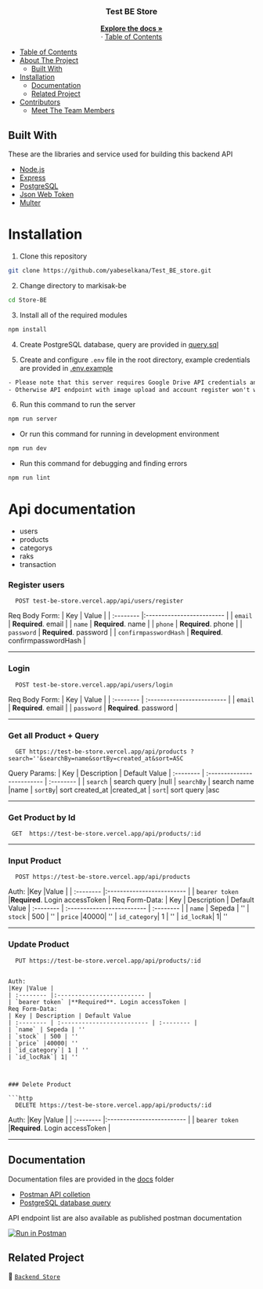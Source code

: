 <br />
<p align="center">

  <h3 align="center">Test BE Store</h3>
  <p align="center">
    <a href="https://github.com/yabeselkana/Test_BE_store.git"><strong>Explore the docs »</strong></a>
    <br />
    ·
    <a href="https://test-be-store.vercel.app/api/products >Api Demo</a>
  </p>
</p>

## Table of Contents

- [Table of Contents](#table-of-contents)
- [About The Project](#about-the-project)
  - [Built With](#built-with)
- [Installation](#installation)
  - [Documentation](#documentation)
  - [Related Project](#related-project)
- [Contributors](#contributors)
  - [Meet The Team Members](#meet-the-team-members)

## Built With

These are the libraries and service used for building this backend API

- [Node.js](https://nodejs.org)
- [Express](https://expressjs.com)
- [PostgreSQL](https://www.postgresql.org)
- [Json Web Token](https://jwt.io)
- [Multer](https://github.com/expressjs/multer)

# Installation

1. Clone this repository

```sh
git clone https://github.com/yabeselkana/Test_BE_store.git
```

2. Change directory to markisak-be

```sh
cd Store-BE
```

3. Install all of the required modules

```sh
npm install
```

4. Create PostgreSQL database, query are provided in [query.sql](./query.sql)

5. Create and configure `.env` file in the root directory, example credentials are provided in [.env.example](./.env.example)

```txt
- Please note that this server requires Google Drive API credentials and Gmail service account
- Otherwise API endpoint with image upload and account register won't work properly
```

6. Run this command to run the server

```sh
npm run server
```

- Or run this command for running in development environment

```sh
npm run dev
```

- Run this command for debugging and finding errors

```sh
npm run lint
```

# Api documentation

- users
- products
- categorys
- raks
- transaction

### Register users

```http
  POST test-be-store.vercel.app/api/users/register
```

Req Body Form:
| Key | Value |
| :-------- |:------------------------- |
| `email` | **Required**. email |
| `name` | **Required**. name |
| `phone` | **Required**. phone |
| `password` | **Required**. password |
| `confirmpasswordHash` | **Required**. confirmpasswordHash |

---

### Login

```http
  POST test-be-store.vercel.app/api/users/login
```

Req Body Form:
| Key | Value |
| :-------- | :------------------------- |
| `email` | **Required**. email |
| `password` | **Required**. password |

---

### Get all Product + Query

```http
  GET https://test-be-store.vercel.app/api/products ?search=''&searchBy=name&sortBy=created_at&sort=ASC
```

Query Params:
| Key | Description | Default Value
| :-------- | :------------------------- | :-------- |
| `search` | search query |null
| `searchBy` | search name |name
| `sortBy`| sort created_at |created_at
| `sort`| sort query |asc

---

### Get Product by Id

```http
 GET  https://test-be-store.vercel.app/api/products/:id
```

---

### Input Product

```http
  POST https://test-be-store.vercel.app/api/products
```

Auth:
|Key |Value |
| :-------- |:------------------------- |
| `bearer token` |**Required**. Login accessToken |
Req Form-Data:
| Key | Description | Default Value
| :-------- | :------------------------- | :-------- |
| `name` | Sepeda | ''
| `stock` | 500 | ''
| `price` |40000| ''
| `id_category`| 1 | ''
| `id_locRak`| 1| ''

---

### Update Product

```http
  PUT https://test-be-store.vercel.app/api/products/:id
```

````

Auth:
|Key |Value |
| :-------- |:------------------------- |
| `bearer token` |**Required**. Login accessToken |
Req Form-Data:
| Key | Description | Default Value
| :-------- | :------------------------- | :-------- |
| `name` | Sepeda | ''
| `stock` | 500 | ''
| `price` |40000| ''
| `id_category`| 1 | ''
| `id_locRak`| 1| ''



### Delete Product

```http
  DELETE https://test-be-store.vercel.app/api/products/:id
````

Auth:
|Key |Value |
| :-------- |:------------------------- |
| `bearer token` |**Required**. Login accessToken |

---

## Documentation

Documentation files are provided in the [docs](./docs) folder

- [Postman API colletion]()
- [PostgreSQL database query](./query.sql)

API endpoint list are also available as published postman documentation

[![Run in Postman](https://run.pstmn.io/button.svg)](https://documenter.getpostman.com/view/26301439/2s9YRCVqMa)

## Related Project

:rocket: [`Backend Store`](https://github.com/yabeselkana/Test_BE_store.git)
